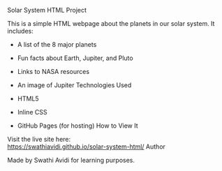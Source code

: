  Solar System HTML Project

This is a simple HTML webpage about the planets in our solar system. It includes:

- A list of the 8 major planets
- Fun facts about Earth, Jupiter, and Pluto
- Links to NASA resources
- An image of Jupiter
 Technologies Used

- HTML5
- Inline CSS
- GitHub Pages (for hosting)
 How to View It

Visit the live site here:  
https://swathiavidi.github.io/solar-system-html/ Author

Made by Swathi Avidi for learning purposes.
